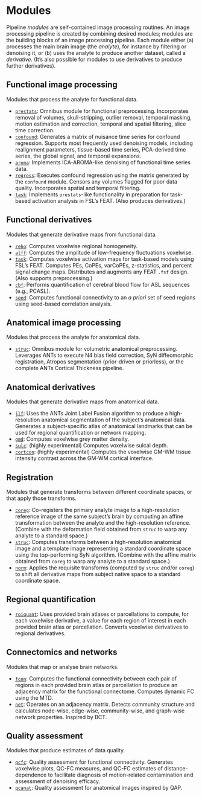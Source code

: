 # Modules

Pipeline _modules_ are self-contained image processing routines. An image processing pipeline is created by combining desired modules; modules are the building blocks of an image processing pipeline. Each module either (a) processes the main brain image (the _analyte_), for instance by filtering or denoising it, or (b) uses the analyte to produce another dataset, called a _derivative_. (It’s also possible for modules to use derivatives to produce further derivatives).

## Functional image processing

Modules that process the analyte for functional data.

 * [`prestats`](%%BASEURL/modules/prestats.html): Omnibus module for functional preprocessing. Incorporates removal of volumes, skull-stripping, outlier removal, temporal masking, motion estimation and correction, temporal and spatial filtering, slice time correction.
 * [`confound`](%%BASEURL/modules/confound.html): Generates a matrix of nuisance time series for confound regression. Supports most frequently used denoising models, including realignment parameters, tissue-based time series, PCA-derived time series, the global signal, and temporal expansions.
 * [`aroma`](%%BASEURL/modules/aroma.html): Implements ICA-AROMA-like denoising of functional time series data.
 * [`regress`](%%BASEURL/modules/regress.html): Executes confound regression using the matrix generated by the `confound` module. Censors any volumes flagged for poor data quality. Incorporates spatial and temporal filtering.
 * [`task`](%%BASEURL/modules/task.html): Implements `prestats`-like functionality in preparation for task-based activation analysis in FSL’s FEAT. (Also produces derivatives.)
 
## Functional derivatives

Modules that generate derivative maps from functional data.

 * [`reho`](%%BASEURL/modules/reho.html): Computes voxelwise regional homogeneity.
 * [`alff`](%%BASEURL/modules/alff.html): Computes the amplitude of low-frequency fluctuations voxelwise.
 * [`task`](%%BASEURL/modules/task.html): Computes voxelwise activation maps for task-based models using FSL’s FEAT. Computes PEs, CoPEs, varCoPEs, z-statistics, and percent signal change maps. Distributes and augments any FEAT `.fsf` design. (Also supports preprocessing.)
 * [`cbf`](%%BASEURL/modules/cbf.html): Performs quantification of cerebral blood flow for ASL sequences (e.g., PCASL).
 * [`seed`](%%BASEURL/modules/seed.html): Computes functional connectivity to an _a priori_ set of seed regions using seed-based correlation analysis.

## Anatomical image processing

Modules that process the analyte for anatomical data.

 * [`struc`](%%BASEURL/modules/struc.html): Omnibus module for volumetric anatomical preprocessing. Leverages ANTs to execute N4 bias field correction, SyN diffeomorphic registration, Atropos segmentation (prior-driven or priorless), or the complete ANTs Cortical Thickness pipeline.
## Anatomical derivatives
Modules that generate derivative maps from anatomical data.
 * [`jlf`](%%BASEURL/modules/jlf.html): Uses the ANTs Joint Label Fusion algorithm to produce a high-resolution anatomical segmentation of the subject’s anatomical data. Generates a subject-specific atlas of anatomical landmarks that can be used for regional quantification or network mapping.
 * [`gmd`](%%BASEURL/modules/gmd.html): Computes voxelwise grey matter density.
 * [`sulc`](%%BASEURL/modules/sulc.html): (highly experimental) Computes voxelwise sulcal depth.
 * [`cortcon`](%%BASEURL/modules/cortcon.html): (highly experimental) Computes the voxelwise GM-WM tissue intensity contrast across the GM-WM cortical interface.

## Registration

Modules that generate transforms between different coordinate spaces, or that apply those transforms.

 * [`coreg`](%%BASEURL/modules/coreg.html): Co-registers the primary analyte image to a high-resolution reference image of the same subject’s brain by computing an affine transformation between the analyte and the high-resolution reference. (Combine with the deformation field obtained from `struc` to warp any analyte to a standard space.)
 * [`struc`](%%BASEURL/modules/struc.html): Computes transforms between a high-resolution anatomical image and a template image representing a standard coordinate space using the top-performing SyN algorithm. (Combine with the affine matrix obtained from `coreg` to warp any analyte to a standard space.)
 * [`norm`](%%BASEURL/modules/norm.html): Applies the requisite transforms (computed by `struc` and/or `coreg`) to shift all derivative maps from subject native space to a standard coordinate space.
 
## Regional quantification

 * [`roiquant`](%%BASEURL/modules/roiquant.html): Uses provided brain atlases or parcellations to compute, for each voxelwise derivative, a value for each region of interest in each provided brain atlas or parcellation. Converts voxelwise derivatives to regional derivatives.

## Connectomics and networks

Modules that map or analyse brain networks.

 * [`fcon`](%%BASEURL/modules/fcon.html): Computes the functional connectivity between each pair of regions in each provided brain atlas or parcellation to produce an adjacency matrix for the functional connectome. Computes dynamic FC using the MTD.
 * [`net`](%%BASEURL/modules/net.html): Operates on an adjacency matrix. Detects community structure and calculates node-wise, edge-wise, community-wise, and graph-wise network properties. Inspired by BCT.

## Quality assessment

Modules that produce estimates of data quality.

 * [`qcfc`](%%BASEURL/modules/qcfc.html): Quality assessment for functional connectivity. Generates voxelwise plots, QC-FC measures, and QC-FC estimates of distance-dependence to facilitate diagnosis of motion-related contamination and assessment of denoising efficacy.
 * [`qcanat`](%%BASEURL/modules/qcanat.html): Quality assessment for anatomical images inspired by QAP.
